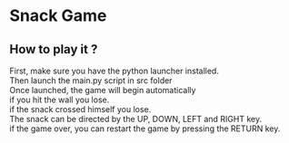 # Snack Game
## How to play it ?
First, make sure you have the python launcher installed.<br/>
Then launch the main.py script in src folder <br/>
Once launched, the game will begin automatically <br/>
if you hit the wall you lose. <br/>
if the snack crossed himself you lose. <br/>
The snack can be directed by the UP, DOWN, LEFT and RIGHT key. <br/>
if the game over, you can restart the game by pressing the RETURN key. 
